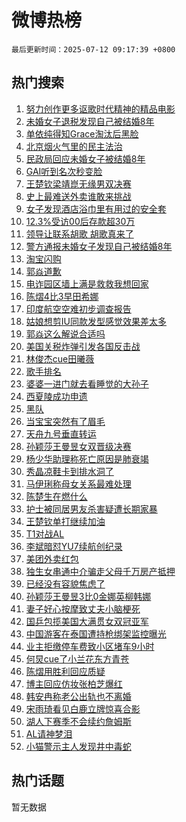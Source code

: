 # 微博热榜

`最后更新时间：2025-07-12 09:17:39 +0800`

## 热门搜索

1. [努力创作更多讴歌时代精神的精品电影](https://m.weibo.cn/search?containerid=100103type%3D1%26t%3D10%26q%3D%23%E5%8A%AA%E5%8A%9B%E5%88%9B%E4%BD%9C%E6%9B%B4%E5%A4%9A%E8%AE%B4%E6%AD%8C%E6%97%B6%E4%BB%A3%E7%B2%BE%E7%A5%9E%E7%9A%84%E7%B2%BE%E5%93%81%E7%94%B5%E5%BD%B1%23&stream_entry_id=51&isnewpage=1&extparam=seat%3D1%26pos%3D0%26dgr%3D0%26filter_type%3Drealtimehot%26stream_entry_id%3D51%26c_type%3D51%26cate%3D10103%26q%3D%2523%25E5%258A%25AA%25E5%258A%259B%25E5%2588%259B%25E4%25BD%259C%25E6%259B%25B4%25E5%25A4%259A%25E8%25AE%25B4%25E6%25AD%258C%25E6%2597%25B6%25E4%25BB%25A3%25E7%25B2%25BE%25E7%25A5%259E%25E7%259A%2584%25E7%25B2%25BE%25E5%2593%2581%25E7%2594%25B5%25E5%25BD%25B1%2523%26display_time%3D1752283057%26pre_seqid%3D175228305750300571104)
1. [未婚女子退税发现自己被结婚8年](https://m.weibo.cn/search?containerid=100103type%3D1%26t%3D10%26q%3D%23%E6%9C%AA%E5%A9%9A%E5%A5%B3%E5%AD%90%E9%80%80%E7%A8%8E%E5%8F%91%E7%8E%B0%E8%87%AA%E5%B7%B1%E8%A2%AB%E7%BB%93%E5%A9%9A8%E5%B9%B4%23&stream_entry_id=31&isnewpage=1&extparam=seat%3D1%26pos%3D0%26dgr%3D0%26filter_type%3Drealtimehot%26c_type%3D31%26flag%3D1%26cate%3D5001%26realpos%3D1%26lcate%3D5001%26stream_entry_id%3D31%26band_rank%3D1%26q%3D%2523%25E6%259C%25AA%25E5%25A9%259A%25E5%25A5%25B3%25E5%25AD%2590%25E9%2580%2580%25E7%25A8%258E%25E5%258F%2591%25E7%258E%25B0%25E8%2587%25AA%25E5%25B7%25B1%25E8%25A2%25AB%25E7%25BB%2593%25E5%25A9%259A8%25E5%25B9%25B4%2523%26display_time%3D1752283057%26pre_seqid%3D175228305750300571104)
1. [单依纯得知Grace淘汰后黑脸](https://m.weibo.cn/search?containerid=100103type%3D1%26t%3D10%26q%3D%23%E5%8D%95%E4%BE%9D%E7%BA%AF%E5%BE%97%E7%9F%A5Grace%E6%B7%98%E6%B1%B0%E5%90%8E%E9%BB%91%E8%84%B8%23&stream_entry_id=31&isnewpage=1&extparam=seat%3D1%26pos%3D1%26dgr%3D0%26filter_type%3Drealtimehot%26c_type%3D31%26flag%3D1%26cate%3D5001%26realpos%3D2%26lcate%3D5001%26stream_entry_id%3D31%26band_rank%3D2%26q%3D%2523%25E5%258D%2595%25E4%25BE%259D%25E7%25BA%25AF%25E5%25BE%2597%25E7%259F%25A5Grace%25E6%25B7%2598%25E6%25B1%25B0%25E5%2590%258E%25E9%25BB%2591%25E8%2584%25B8%2523%26display_time%3D1752283057%26pre_seqid%3D175228305750300571104)
1. [北京烟火气里的民主法治](https://m.weibo.cn/search?containerid=100103type%3D1%26t%3D10%26q%3D%23%E5%8C%97%E4%BA%AC%E7%83%9F%E7%81%AB%E6%B0%94%E9%87%8C%E7%9A%84%E6%B0%91%E4%B8%BB%E6%B3%95%E6%B2%BB%23&stream_entry_id=31&isnewpage=1&extparam=seat%3D1%26pos%3D2%26dgr%3D0%26filter_type%3Drealtimehot%26c_type%3D31%26flag%3D0%26cate%3D5001%26realpos%3D3%26lcate%3D5001%26stream_entry_id%3D31%26band_rank%3D3%26q%3D%2523%25E5%258C%2597%25E4%25BA%25AC%25E7%2583%259F%25E7%2581%25AB%25E6%25B0%2594%25E9%2587%258C%25E7%259A%2584%25E6%25B0%2591%25E4%25B8%25BB%25E6%25B3%2595%25E6%25B2%25BB%2523%26display_time%3D1752283057%26pre_seqid%3D175228305750300571104)
1. [民政局回应未婚女子被结婚8年](https://m.weibo.cn/search?containerid=100103type%3D1%26t%3D10%26q%3D%23%E6%B0%91%E6%94%BF%E5%B1%80%E5%9B%9E%E5%BA%94%E6%9C%AA%E5%A9%9A%E5%A5%B3%E5%AD%90%E8%A2%AB%E7%BB%93%E5%A9%9A8%E5%B9%B4%23&stream_entry_id=31&isnewpage=1&extparam=seat%3D1%26pos%3D3%26dgr%3D0%26filter_type%3Drealtimehot%26c_type%3D31%26flag%3D1%26cate%3D5001%26realpos%3D4%26lcate%3D5001%26stream_entry_id%3D31%26band_rank%3D4%26q%3D%2523%25E6%25B0%2591%25E6%2594%25BF%25E5%25B1%2580%25E5%259B%259E%25E5%25BA%2594%25E6%259C%25AA%25E5%25A9%259A%25E5%25A5%25B3%25E5%25AD%2590%25E8%25A2%25AB%25E7%25BB%2593%25E5%25A9%259A8%25E5%25B9%25B4%2523%26display_time%3D1752283057%26pre_seqid%3D175228305750300571104)
1. [GAI听到名次秒变脸](https://m.weibo.cn/search?containerid=100103type%3D1%26t%3D10%26q%3D%23GAI%E5%90%AC%E5%88%B0%E5%90%8D%E6%AC%A1%E7%A7%92%E5%8F%98%E8%84%B8%23&stream_entry_id=31&isnewpage=1&extparam=seat%3D1%26pos%3D4%26dgr%3D0%26filter_type%3Drealtimehot%26c_type%3D31%26flag%3D2%26cate%3D5001%26realpos%3D5%26lcate%3D5001%26stream_entry_id%3D31%26band_rank%3D5%26q%3D%2523GAI%25E5%2590%25AC%25E5%2588%25B0%25E5%2590%258D%25E6%25AC%25A1%25E7%25A7%2592%25E5%258F%2598%25E8%2584%25B8%2523%26display_time%3D1752283057%26pre_seqid%3D175228305750300571104)
1. [王楚钦梁靖崑无缘男双决赛](https://m.weibo.cn/search?containerid=100103type%3D1%26t%3D10%26q%3D%23%E7%8E%8B%E6%A5%9A%E9%92%A6%E6%A2%81%E9%9D%96%E5%B4%91%E6%97%A0%E7%BC%98%E7%94%B7%E5%8F%8C%E5%86%B3%E8%B5%9B%23&stream_entry_id=31&isnewpage=1&extparam=seat%3D1%26pos%3D5%26dgr%3D0%26filter_type%3Drealtimehot%26c_type%3D31%26flag%3D0%26cate%3D5001%26realpos%3D6%26lcate%3D5001%26stream_entry_id%3D31%26band_rank%3D6%26q%3D%2523%25E7%258E%258B%25E6%25A5%259A%25E9%2592%25A6%25E6%25A2%2581%25E9%259D%2596%25E5%25B4%2591%25E6%2597%25A0%25E7%25BC%2598%25E7%2594%25B7%25E5%258F%258C%25E5%2586%25B3%25E8%25B5%259B%2523%26display_time%3D1752283057%26pre_seqid%3D175228305750300571104)
1. [史上最难送外卖谁敢来挑战](https://m.weibo.cn/search?containerid=100103type%3D1%26t%3D10%26q%3D%23%E5%8F%B2%E4%B8%8A%E6%9C%80%E9%9A%BE%E9%80%81%E5%A4%96%E5%8D%96%E8%B0%81%E6%95%A2%E6%9D%A5%E6%8C%91%E6%88%98%23&stream_entry_id=31&isnewpage=1&extparam=seat%3D1%26pos%3D6%26dgr%3D0%26adid%3D293439%26filter_type%3Drealtimehot%26c_type%3D31%26band_rank%3D7%26topic_ad%3D1%26is_ad_pos%3D1%26lcate%3D5001%26stream_entry_id%3D31%26cate%3D5001%26q%3D%2523%25E5%258F%25B2%25E4%25B8%258A%25E6%259C%2580%25E9%259A%25BE%25E9%2580%2581%25E5%25A4%2596%25E5%258D%2596%25E8%25B0%2581%25E6%2595%25A2%25E6%259D%25A5%25E6%258C%2591%25E6%2588%2598%2523%26display_time%3D1752283057%26pre_seqid%3D175228305750300571104)
1. [女子发现酒店浴巾里有用过的安全套](https://m.weibo.cn/search?containerid=100103type%3D1%26t%3D10%26q%3D%23%E5%A5%B3%E5%AD%90%E5%8F%91%E7%8E%B0%E9%85%92%E5%BA%97%E6%B5%B4%E5%B7%BE%E9%87%8C%E6%9C%89%E7%94%A8%E8%BF%87%E7%9A%84%E5%AE%89%E5%85%A8%E5%A5%97%23&stream_entry_id=31&isnewpage=1&extparam=seat%3D1%26pos%3D7%26dgr%3D0%26filter_type%3Drealtimehot%26c_type%3D31%26flag%3D0%26cate%3D5001%26realpos%3D7%26lcate%3D5001%26stream_entry_id%3D31%26band_rank%3D7%26q%3D%2523%25E5%25A5%25B3%25E5%25AD%2590%25E5%258F%2591%25E7%258E%25B0%25E9%2585%2592%25E5%25BA%2597%25E6%25B5%25B4%25E5%25B7%25BE%25E9%2587%258C%25E6%259C%2589%25E7%2594%25A8%25E8%25BF%2587%25E7%259A%2584%25E5%25AE%2589%25E5%2585%25A8%25E5%25A5%2597%2523%26display_time%3D1752283057%26pre_seqid%3D175228305750300571104)
1. [12.3%受访00后存款超30万](https://m.weibo.cn/search?containerid=100103type%3D1%26t%3D10%26q%3D%2312.3%25%E5%8F%97%E8%AE%BF00%E5%90%8E%E5%AD%98%E6%AC%BE%E8%B6%8530%E4%B8%87%23&stream_entry_id=31&isnewpage=1&extparam=seat%3D1%26pos%3D8%26dgr%3D0%26filter_type%3Drealtimehot%26c_type%3D31%26flag%3D0%26cate%3D5001%26realpos%3D8%26lcate%3D5001%26stream_entry_id%3D31%26band_rank%3D8%26q%3D%252312.3%2525%25E5%258F%2597%25E8%25AE%25BF00%25E5%2590%258E%25E5%25AD%2598%25E6%25AC%25BE%25E8%25B6%258530%25E4%25B8%2587%2523%26display_time%3D1752283057%26pre_seqid%3D175228305750300571104)
1. [领导让联系胡歌 胡歌真来了](https://m.weibo.cn/search?containerid=100103type%3D1%26t%3D10%26q%3D%E9%A2%86%E5%AF%BC%E8%AE%A9%E8%81%94%E7%B3%BB%E8%83%A1%E6%AD%8C+%E8%83%A1%E6%AD%8C%E7%9C%9F%E6%9D%A5%E4%BA%86&stream_entry_id=31&isnewpage=1&extparam=seat%3D1%26pos%3D9%26dgr%3D0%26filter_type%3Drealtimehot%26c_type%3D31%26flag%3D0%26cate%3D5001%26realpos%3D9%26lcate%3D5001%26stream_entry_id%3D31%26band_rank%3D9%26q%3D%25E9%25A2%2586%25E5%25AF%25BC%25E8%25AE%25A9%25E8%2581%2594%25E7%25B3%25BB%25E8%2583%25A1%25E6%25AD%258C%2520%25E8%2583%25A1%25E6%25AD%258C%25E7%259C%259F%25E6%259D%25A5%25E4%25BA%2586%26display_time%3D1752283057%26pre_seqid%3D175228305750300571104)
1. [警方通报未婚女子发现自己被结婚8年](https://m.weibo.cn/search?containerid=100103type%3D1%26t%3D10%26q%3D%23%E8%AD%A6%E6%96%B9%E9%80%9A%E6%8A%A5%E6%9C%AA%E5%A9%9A%E5%A5%B3%E5%AD%90%E5%8F%91%E7%8E%B0%E8%87%AA%E5%B7%B1%E8%A2%AB%E7%BB%93%E5%A9%9A8%E5%B9%B4%23&stream_entry_id=31&isnewpage=1&extparam=seat%3D1%26pos%3D10%26dgr%3D0%26filter_type%3Drealtimehot%26c_type%3D31%26flag%3D1%26cate%3D5001%26realpos%3D10%26lcate%3D5001%26stream_entry_id%3D31%26band_rank%3D10%26q%3D%2523%25E8%25AD%25A6%25E6%2596%25B9%25E9%2580%259A%25E6%258A%25A5%25E6%259C%25AA%25E5%25A9%259A%25E5%25A5%25B3%25E5%25AD%2590%25E5%258F%2591%25E7%258E%25B0%25E8%2587%25AA%25E5%25B7%25B1%25E8%25A2%25AB%25E7%25BB%2593%25E5%25A9%259A8%25E5%25B9%25B4%2523%26display_time%3D1752283057%26pre_seqid%3D175228305750300571104)
1. [淘宝闪购](https://m.weibo.cn/search?containerid=100103type%3D1%26t%3D10%26q%3D%E6%B7%98%E5%AE%9D%E9%97%AA%E8%B4%AD&stream_entry_id=31&isnewpage=1&extparam=seat%3D1%26pos%3D11%26dgr%3D0%26filter_type%3Drealtimehot%26c_type%3D31%26flag%3D1%26cate%3D5001%26realpos%3D11%26lcate%3D5001%26stream_entry_id%3D31%26band_rank%3D11%26q%3D%25E6%25B7%2598%25E5%25AE%259D%25E9%2597%25AA%25E8%25B4%25AD%26display_time%3D1752283057%26pre_seqid%3D175228305750300571104)
1. [郭焱道歉](https://m.weibo.cn/search?containerid=100103type%3D1%26t%3D10%26q%3D%23%E9%83%AD%E7%84%B1%E9%81%93%E6%AD%89%23&stream_entry_id=31&isnewpage=1&extparam=seat%3D1%26pos%3D12%26dgr%3D0%26filter_type%3Drealtimehot%26c_type%3D31%26flag%3D0%26cate%3D5001%26realpos%3D12%26lcate%3D5001%26stream_entry_id%3D31%26band_rank%3D12%26q%3D%2523%25E9%2583%25AD%25E7%2584%25B1%25E9%2581%2593%25E6%25AD%2589%2523%26display_time%3D1752283057%26pre_seqid%3D175228305750300571104)
1. [电诈园区墙上满是救救我想回家](https://m.weibo.cn/search?containerid=100103type%3D1%26t%3D10%26q%3D%23%E7%94%B5%E8%AF%88%E5%9B%AD%E5%8C%BA%E5%A2%99%E4%B8%8A%E6%BB%A1%E6%98%AF%E6%95%91%E6%95%91%E6%88%91%E6%83%B3%E5%9B%9E%E5%AE%B6%23&stream_entry_id=31&isnewpage=1&extparam=seat%3D1%26pos%3D13%26dgr%3D0%26filter_type%3Drealtimehot%26c_type%3D31%26flag%3D0%26cate%3D5001%26realpos%3D13%26lcate%3D5001%26stream_entry_id%3D31%26band_rank%3D13%26q%3D%2523%25E7%2594%25B5%25E8%25AF%2588%25E5%259B%25AD%25E5%258C%25BA%25E5%25A2%2599%25E4%25B8%258A%25E6%25BB%25A1%25E6%2598%25AF%25E6%2595%2591%25E6%2595%2591%25E6%2588%2591%25E6%2583%25B3%25E5%259B%259E%25E5%25AE%25B6%2523%26display_time%3D1752283057%26pre_seqid%3D175228305750300571104)
1. [陈熠4比3早田希娜](https://m.weibo.cn/search?containerid=100103type%3D1%26t%3D10%26q%3D%23%E9%99%88%E7%86%A04%E6%AF%943%E6%97%A9%E7%94%B0%E5%B8%8C%E5%A8%9C%23&stream_entry_id=31&isnewpage=1&extparam=seat%3D1%26pos%3D14%26dgr%3D0%26filter_type%3Drealtimehot%26c_type%3D31%26flag%3D0%26cate%3D5001%26realpos%3D14%26lcate%3D5001%26stream_entry_id%3D31%26band_rank%3D14%26q%3D%2523%25E9%2599%2588%25E7%2586%25A04%25E6%25AF%25943%25E6%2597%25A9%25E7%2594%25B0%25E5%25B8%258C%25E5%25A8%259C%2523%26display_time%3D1752283057%26pre_seqid%3D175228305750300571104)
1. [印度航空空难初步调查报告](https://m.weibo.cn/search?containerid=100103type%3D1%26t%3D10%26q%3D%23%E5%8D%B0%E5%BA%A6%E8%88%AA%E7%A9%BA%E7%A9%BA%E9%9A%BE%E5%88%9D%E6%AD%A5%E8%B0%83%E6%9F%A5%E6%8A%A5%E5%91%8A%23&stream_entry_id=31&isnewpage=1&extparam=seat%3D1%26pos%3D15%26dgr%3D0%26filter_type%3Drealtimehot%26c_type%3D31%26flag%3D1%26cate%3D5001%26realpos%3D15%26lcate%3D5001%26stream_entry_id%3D31%26band_rank%3D15%26q%3D%2523%25E5%258D%25B0%25E5%25BA%25A6%25E8%2588%25AA%25E7%25A9%25BA%25E7%25A9%25BA%25E9%259A%25BE%25E5%2588%259D%25E6%25AD%25A5%25E8%25B0%2583%25E6%259F%25A5%25E6%258A%25A5%25E5%2591%258A%2523%26display_time%3D1752283057%26pre_seqid%3D175228305750300571104)
1. [姑娘想剪IU同款发型感觉效果差太多](https://m.weibo.cn/search?containerid=100103type%3D1%26t%3D10%26q%3D%23%E5%A7%91%E5%A8%98%E6%83%B3%E5%89%AAIU%E5%90%8C%E6%AC%BE%E5%8F%91%E5%9E%8B%E6%84%9F%E8%A7%89%E6%95%88%E6%9E%9C%E5%B7%AE%E5%A4%AA%E5%A4%9A%23&stream_entry_id=31&isnewpage=1&extparam=seat%3D1%26pos%3D16%26dgr%3D0%26filter_type%3Drealtimehot%26c_type%3D31%26flag%3D0%26cate%3D5001%26realpos%3D16%26lcate%3D5001%26stream_entry_id%3D31%26band_rank%3D16%26q%3D%2523%25E5%25A7%2591%25E5%25A8%2598%25E6%2583%25B3%25E5%2589%25AAIU%25E5%2590%258C%25E6%25AC%25BE%25E5%258F%2591%25E5%259E%258B%25E6%2584%259F%25E8%25A7%2589%25E6%2595%2588%25E6%259E%259C%25E5%25B7%25AE%25E5%25A4%25AA%25E5%25A4%259A%2523%26display_time%3D1752283057%26pre_seqid%3D175228305750300571104)
1. [郭焱这么解说合适吗](https://m.weibo.cn/search?containerid=100103type%3D1%26t%3D10%26q%3D%23%E9%83%AD%E7%84%B1%E8%BF%99%E4%B9%88%E8%A7%A3%E8%AF%B4%E5%90%88%E9%80%82%E5%90%97%23&stream_entry_id=31&isnewpage=1&extparam=seat%3D1%26pos%3D17%26dgr%3D0%26filter_type%3Drealtimehot%26c_type%3D31%26flag%3D1%26cate%3D5001%26realpos%3D17%26lcate%3D5001%26stream_entry_id%3D31%26band_rank%3D17%26q%3D%2523%25E9%2583%25AD%25E7%2584%25B1%25E8%25BF%2599%25E4%25B9%2588%25E8%25A7%25A3%25E8%25AF%25B4%25E5%2590%2588%25E9%2580%2582%25E5%2590%2597%2523%26display_time%3D1752283057%26pre_seqid%3D175228305750300571104)
1. [美国关税炸弹引发各国反击战](https://m.weibo.cn/search?containerid=100103type%3D1%26t%3D10%26q%3D%23%E7%BE%8E%E5%9B%BD%E5%85%B3%E7%A8%8E%E7%82%B8%E5%BC%B9%E5%BC%95%E5%8F%91%E5%90%84%E5%9B%BD%E5%8F%8D%E5%87%BB%E6%88%98%23&stream_entry_id=31&isnewpage=1&extparam=seat%3D1%26pos%3D18%26dgr%3D0%26filter_type%3Drealtimehot%26c_type%3D31%26flag%3D0%26cate%3D5001%26realpos%3D18%26lcate%3D5001%26stream_entry_id%3D31%26band_rank%3D18%26q%3D%2523%25E7%25BE%258E%25E5%259B%25BD%25E5%2585%25B3%25E7%25A8%258E%25E7%2582%25B8%25E5%25BC%25B9%25E5%25BC%2595%25E5%258F%2591%25E5%2590%2584%25E5%259B%25BD%25E5%258F%258D%25E5%2587%25BB%25E6%2588%2598%2523%26display_time%3D1752283057%26pre_seqid%3D175228305750300571104)
1. [林俊杰cue田曦薇](https://m.weibo.cn/search?containerid=100103type%3D1%26t%3D10%26q%3D%23%E6%9E%97%E4%BF%8A%E6%9D%B0cue%E7%94%B0%E6%9B%A6%E8%96%87%23&stream_entry_id=31&isnewpage=1&extparam=seat%3D1%26pos%3D19%26dgr%3D0%26filter_type%3Drealtimehot%26c_type%3D31%26flag%3D0%26cate%3D5001%26realpos%3D19%26lcate%3D5001%26stream_entry_id%3D31%26band_rank%3D19%26q%3D%2523%25E6%259E%2597%25E4%25BF%258A%25E6%259D%25B0cue%25E7%2594%25B0%25E6%259B%25A6%25E8%2596%2587%2523%26display_time%3D1752283057%26pre_seqid%3D175228305750300571104)
1. [歌手排名](https://m.weibo.cn/search?containerid=100103type%3D1%26t%3D10%26q%3D%E6%AD%8C%E6%89%8B%E6%8E%92%E5%90%8D&stream_entry_id=31&isnewpage=1&extparam=seat%3D1%26pos%3D20%26dgr%3D0%26filter_type%3Drealtimehot%26c_type%3D31%26flag%3D0%26cate%3D5001%26realpos%3D20%26lcate%3D5001%26stream_entry_id%3D31%26band_rank%3D20%26q%3D%25E6%25AD%258C%25E6%2589%258B%25E6%258E%2592%25E5%2590%258D%26display_time%3D1752283057%26pre_seqid%3D175228305750300571104)
1. [婆婆一进门就去看睡觉的大孙子](https://m.weibo.cn/search?containerid=100103type%3D1%26t%3D10%26q%3D%23%E5%A9%86%E5%A9%86%E4%B8%80%E8%BF%9B%E9%97%A8%E5%B0%B1%E5%8E%BB%E7%9C%8B%E7%9D%A1%E8%A7%89%E7%9A%84%E5%A4%A7%E5%AD%99%E5%AD%90%23&stream_entry_id=31&isnewpage=1&extparam=seat%3D1%26pos%3D21%26dgr%3D0%26filter_type%3Drealtimehot%26c_type%3D31%26flag%3D0%26cate%3D5001%26realpos%3D21%26lcate%3D5001%26stream_entry_id%3D31%26band_rank%3D21%26q%3D%2523%25E5%25A9%2586%25E5%25A9%2586%25E4%25B8%2580%25E8%25BF%259B%25E9%2597%25A8%25E5%25B0%25B1%25E5%258E%25BB%25E7%259C%258B%25E7%259D%25A1%25E8%25A7%2589%25E7%259A%2584%25E5%25A4%25A7%25E5%25AD%2599%25E5%25AD%2590%2523%26display_time%3D1752283057%26pre_seqid%3D175228305750300571104)
1. [西夏陵成功申遗](https://m.weibo.cn/search?containerid=100103type%3D1%26t%3D10%26q%3D%23%E8%A5%BF%E5%A4%8F%E9%99%B5%E6%88%90%E5%8A%9F%E7%94%B3%E9%81%97%23&stream_entry_id=31&isnewpage=1&extparam=seat%3D1%26pos%3D22%26dgr%3D0%26filter_type%3Drealtimehot%26c_type%3D31%26flag%3D0%26cate%3D5001%26realpos%3D22%26lcate%3D5001%26stream_entry_id%3D31%26band_rank%3D22%26q%3D%2523%25E8%25A5%25BF%25E5%25A4%258F%25E9%2599%25B5%25E6%2588%2590%25E5%258A%259F%25E7%2594%25B3%25E9%2581%2597%2523%26display_time%3D1752283057%26pre_seqid%3D175228305750300571104)
1. [黑队](https://m.weibo.cn/search?containerid=100103type%3D1%26t%3D10%26q%3D%E9%BB%91%E9%98%9F&stream_entry_id=31&isnewpage=1&extparam=seat%3D1%26pos%3D23%26dgr%3D0%26filter_type%3Drealtimehot%26c_type%3D31%26flag%3D1%26cate%3D5001%26realpos%3D23%26lcate%3D5001%26stream_entry_id%3D31%26band_rank%3D23%26q%3D%25E9%25BB%2591%25E9%2598%259F%26display_time%3D1752283057%26pre_seqid%3D175228305750300571104)
1. [当宝宝突然有了眉毛](https://m.weibo.cn/search?containerid=100103type%3D1%26t%3D10%26q%3D%E5%BD%93%E5%AE%9D%E5%AE%9D%E7%AA%81%E7%84%B6%E6%9C%89%E4%BA%86%E7%9C%89%E6%AF%9B&stream_entry_id=31&isnewpage=1&extparam=seat%3D1%26pos%3D24%26dgr%3D0%26filter_type%3Drealtimehot%26c_type%3D31%26flag%3D0%26cate%3D5001%26realpos%3D24%26lcate%3D5001%26stream_entry_id%3D31%26band_rank%3D24%26q%3D%25E5%25BD%2593%25E5%25AE%259D%25E5%25AE%259D%25E7%25AA%2581%25E7%2584%25B6%25E6%259C%2589%25E4%25BA%2586%25E7%259C%2589%25E6%25AF%259B%26display_time%3D1752283057%26pre_seqid%3D175228305750300571104)
1. [天舟九号垂直转运](https://m.weibo.cn/search?containerid=100103type%3D1%26t%3D10%26q%3D%23%E5%A4%A9%E8%88%9F%E4%B9%9D%E5%8F%B7%E5%9E%82%E7%9B%B4%E8%BD%AC%E8%BF%90%23&stream_entry_id=31&isnewpage=1&extparam=seat%3D1%26pos%3D25%26dgr%3D0%26filter_type%3Drealtimehot%26c_type%3D31%26flag%3D1%26cate%3D5001%26realpos%3D25%26lcate%3D5001%26stream_entry_id%3D31%26band_rank%3D25%26q%3D%2523%25E5%25A4%25A9%25E8%2588%259F%25E4%25B9%259D%25E5%258F%25B7%25E5%259E%2582%25E7%259B%25B4%25E8%25BD%25AC%25E8%25BF%2590%2523%26display_time%3D1752283057%26pre_seqid%3D175228305750300571104)
1. [孙颖莎王曼昱女双晋级决赛](https://m.weibo.cn/search?containerid=100103type%3D1%26t%3D10%26q%3D%23%E5%AD%99%E9%A2%96%E8%8E%8E%E7%8E%8B%E6%9B%BC%E6%98%B1%E5%A5%B3%E5%8F%8C%E6%99%8B%E7%BA%A7%E5%86%B3%E8%B5%9B%23&stream_entry_id=31&isnewpage=1&extparam=seat%3D1%26pos%3D26%26dgr%3D0%26filter_type%3Drealtimehot%26c_type%3D31%26flag%3D1%26cate%3D5001%26realpos%3D26%26lcate%3D5001%26stream_entry_id%3D31%26band_rank%3D26%26q%3D%2523%25E5%25AD%2599%25E9%25A2%2596%25E8%258E%258E%25E7%258E%258B%25E6%259B%25BC%25E6%2598%25B1%25E5%25A5%25B3%25E5%258F%258C%25E6%2599%258B%25E7%25BA%25A7%25E5%2586%25B3%25E8%25B5%259B%2523%26display_time%3D1752283057%26pre_seqid%3D175228305750300571104)
1. [杨少华助理称死亡原因是肺衰竭](https://m.weibo.cn/search?containerid=100103type%3D1%26t%3D10%26q%3D%23%E6%9D%A8%E5%B0%91%E5%8D%8E%E5%8A%A9%E7%90%86%E7%A7%B0%E6%AD%BB%E4%BA%A1%E5%8E%9F%E5%9B%A0%E6%98%AF%E8%82%BA%E8%A1%B0%E7%AB%AD%23&stream_entry_id=31&isnewpage=1&extparam=seat%3D1%26pos%3D27%26dgr%3D0%26filter_type%3Drealtimehot%26c_type%3D31%26flag%3D0%26cate%3D5001%26realpos%3D27%26lcate%3D5001%26stream_entry_id%3D31%26band_rank%3D27%26q%3D%2523%25E6%259D%25A8%25E5%25B0%2591%25E5%258D%258E%25E5%258A%25A9%25E7%2590%2586%25E7%25A7%25B0%25E6%25AD%25BB%25E4%25BA%25A1%25E5%258E%259F%25E5%259B%25A0%25E6%2598%25AF%25E8%2582%25BA%25E8%25A1%25B0%25E7%25AB%25AD%2523%26display_time%3D1752283057%26pre_seqid%3D175228305750300571104)
1. [秀晶凉鞋卡到排水洞了](https://m.weibo.cn/search?containerid=100103type%3D1%26t%3D10%26q%3D%E7%A7%80%E6%99%B6%E5%87%89%E9%9E%8B%E5%8D%A1%E5%88%B0%E6%8E%92%E6%B0%B4%E6%B4%9E%E4%BA%86&stream_entry_id=31&isnewpage=1&extparam=seat%3D1%26pos%3D28%26dgr%3D0%26filter_type%3Drealtimehot%26c_type%3D31%26flag%3D0%26cate%3D5001%26realpos%3D28%26lcate%3D5001%26stream_entry_id%3D31%26band_rank%3D28%26q%3D%25E7%25A7%2580%25E6%2599%25B6%25E5%2587%2589%25E9%259E%258B%25E5%258D%25A1%25E5%2588%25B0%25E6%258E%2592%25E6%25B0%25B4%25E6%25B4%259E%25E4%25BA%2586%26display_time%3D1752283057%26pre_seqid%3D175228305750300571104)
1. [马伊琍称母女关系最难处理](https://m.weibo.cn/search?containerid=100103type%3D1%26t%3D10%26q%3D%23%E9%A9%AC%E4%BC%8A%E7%90%8D%E7%A7%B0%E6%AF%8D%E5%A5%B3%E5%85%B3%E7%B3%BB%E6%9C%80%E9%9A%BE%E5%A4%84%E7%90%86%23&stream_entry_id=31&isnewpage=1&extparam=seat%3D1%26pos%3D29%26dgr%3D0%26filter_type%3Drealtimehot%26c_type%3D31%26flag%3D1%26cate%3D5001%26realpos%3D29%26lcate%3D5001%26stream_entry_id%3D31%26band_rank%3D29%26q%3D%2523%25E9%25A9%25AC%25E4%25BC%258A%25E7%2590%258D%25E7%25A7%25B0%25E6%25AF%258D%25E5%25A5%25B3%25E5%2585%25B3%25E7%25B3%25BB%25E6%259C%2580%25E9%259A%25BE%25E5%25A4%2584%25E7%2590%2586%2523%26display_time%3D1752283057%26pre_seqid%3D175228305750300571104)
1. [陈楚生在燃什么](https://m.weibo.cn/search?containerid=100103type%3D1%26t%3D10%26q%3D%E9%99%88%E6%A5%9A%E7%94%9F%E5%9C%A8%E7%87%83%E4%BB%80%E4%B9%88&stream_entry_id=31&isnewpage=1&extparam=seat%3D1%26pos%3D30%26dgr%3D0%26filter_type%3Drealtimehot%26c_type%3D31%26flag%3D0%26cate%3D5001%26realpos%3D30%26lcate%3D5001%26stream_entry_id%3D31%26band_rank%3D30%26q%3D%25E9%2599%2588%25E6%25A5%259A%25E7%2594%259F%25E5%259C%25A8%25E7%2587%2583%25E4%25BB%2580%25E4%25B9%2588%26display_time%3D1752283057%26pre_seqid%3D175228305750300571104)
1. [护士被同居男友杀害疑遭长期家暴](https://m.weibo.cn/search?containerid=100103type%3D1%26t%3D10%26q%3D%23%E6%8A%A4%E5%A3%AB%E8%A2%AB%E5%90%8C%E5%B1%85%E7%94%B7%E5%8F%8B%E6%9D%80%E5%AE%B3%E7%96%91%E9%81%AD%E9%95%BF%E6%9C%9F%E5%AE%B6%E6%9A%B4%23&stream_entry_id=31&isnewpage=1&extparam=seat%3D1%26pos%3D31%26dgr%3D0%26filter_type%3Drealtimehot%26c_type%3D31%26flag%3D0%26cate%3D5001%26realpos%3D31%26lcate%3D5001%26stream_entry_id%3D31%26band_rank%3D31%26q%3D%2523%25E6%258A%25A4%25E5%25A3%25AB%25E8%25A2%25AB%25E5%2590%258C%25E5%25B1%2585%25E7%2594%25B7%25E5%258F%258B%25E6%259D%2580%25E5%25AE%25B3%25E7%2596%2591%25E9%2581%25AD%25E9%2595%25BF%25E6%259C%259F%25E5%25AE%25B6%25E6%259A%25B4%2523%26display_time%3D1752283057%26pre_seqid%3D175228305750300571104)
1. [王楚钦单打继续加油](https://m.weibo.cn/search?containerid=100103type%3D1%26t%3D10%26q%3D%23%E7%8E%8B%E6%A5%9A%E9%92%A6%E5%8D%95%E6%89%93%E7%BB%A7%E7%BB%AD%E5%8A%A0%E6%B2%B9%23&stream_entry_id=31&isnewpage=1&extparam=seat%3D1%26pos%3D32%26dgr%3D0%26filter_type%3Drealtimehot%26c_type%3D31%26flag%3D1%26cate%3D5001%26realpos%3D32%26lcate%3D5001%26stream_entry_id%3D31%26band_rank%3D32%26q%3D%2523%25E7%258E%258B%25E6%25A5%259A%25E9%2592%25A6%25E5%258D%2595%25E6%2589%2593%25E7%25BB%25A7%25E7%25BB%25AD%25E5%258A%25A0%25E6%25B2%25B9%2523%26display_time%3D1752283057%26pre_seqid%3D175228305750300571104)
1. [T1对战AL](https://m.weibo.cn/search?containerid=100103type%3D1%26t%3D10%26q%3D%23T1%E5%AF%B9%E6%88%98AL%23&stream_entry_id=31&isnewpage=1&extparam=seat%3D1%26pos%3D33%26dgr%3D0%26filter_type%3Drealtimehot%26c_type%3D31%26flag%3D1%26cate%3D5001%26realpos%3D33%26lcate%3D5001%26stream_entry_id%3D31%26band_rank%3D33%26q%3D%2523T1%25E5%25AF%25B9%25E6%2588%2598AL%2523%26display_time%3D1752283057%26pre_seqid%3D175228305750300571104)
1. [李斌暗怼YU7续航创纪录](https://m.weibo.cn/search?containerid=100103type%3D1%26t%3D10%26q%3D%23%E6%9D%8E%E6%96%8C%E6%9A%97%E6%80%BCYU7%E7%BB%AD%E8%88%AA%E5%88%9B%E7%BA%AA%E5%BD%95%23&stream_entry_id=31&isnewpage=1&extparam=seat%3D1%26pos%3D34%26dgr%3D0%26filter_type%3Drealtimehot%26c_type%3D31%26flag%3D1%26cate%3D5001%26realpos%3D34%26lcate%3D5001%26stream_entry_id%3D31%26band_rank%3D34%26q%3D%2523%25E6%259D%258E%25E6%2596%258C%25E6%259A%2597%25E6%2580%25BCYU7%25E7%25BB%25AD%25E8%2588%25AA%25E5%2588%259B%25E7%25BA%25AA%25E5%25BD%2595%2523%26display_time%3D1752283057%26pre_seqid%3D175228305750300571104)
1. [美团外卖红包](https://m.weibo.cn/search?containerid=100103type%3D1%26t%3D10%26q%3D%E7%BE%8E%E5%9B%A2%E5%A4%96%E5%8D%96%E7%BA%A2%E5%8C%85&stream_entry_id=31&isnewpage=1&extparam=seat%3D1%26pos%3D35%26dgr%3D0%26filter_type%3Drealtimehot%26c_type%3D31%26flag%3D0%26cate%3D5001%26realpos%3D35%26lcate%3D5001%26stream_entry_id%3D31%26band_rank%3D35%26q%3D%25E7%25BE%258E%25E5%259B%25A2%25E5%25A4%2596%25E5%258D%2596%25E7%25BA%25A2%25E5%258C%2585%26display_time%3D1752283057%26pre_seqid%3D175228305750300571104)
1. [独生女串通中介骗走父母千万房产抵押](https://m.weibo.cn/search?containerid=100103type%3D1%26t%3D10%26q%3D%23%E7%8B%AC%E7%94%9F%E5%A5%B3%E4%B8%B2%E9%80%9A%E4%B8%AD%E4%BB%8B%E9%AA%97%E8%B5%B0%E7%88%B6%E6%AF%8D%E5%8D%83%E4%B8%87%E6%88%BF%E4%BA%A7%E6%8A%B5%E6%8A%BC%23&stream_entry_id=31&isnewpage=1&extparam=seat%3D1%26pos%3D36%26dgr%3D0%26filter_type%3Drealtimehot%26c_type%3D31%26flag%3D0%26cate%3D5001%26realpos%3D36%26lcate%3D5001%26stream_entry_id%3D31%26band_rank%3D36%26q%3D%2523%25E7%258B%25AC%25E7%2594%259F%25E5%25A5%25B3%25E4%25B8%25B2%25E9%2580%259A%25E4%25B8%25AD%25E4%25BB%258B%25E9%25AA%2597%25E8%25B5%25B0%25E7%2588%25B6%25E6%25AF%258D%25E5%258D%2583%25E4%25B8%2587%25E6%2588%25BF%25E4%25BA%25A7%25E6%258A%25B5%25E6%258A%25BC%2523%26display_time%3D1752283057%26pre_seqid%3D175228305750300571104)
1. [已经没有容貌焦虑了](https://m.weibo.cn/search?containerid=100103type%3D1%26t%3D10%26q%3D%E5%B7%B2%E7%BB%8F%E6%B2%A1%E6%9C%89%E5%AE%B9%E8%B2%8C%E7%84%A6%E8%99%91%E4%BA%86&stream_entry_id=31&isnewpage=1&extparam=seat%3D1%26pos%3D37%26dgr%3D0%26filter_type%3Drealtimehot%26c_type%3D31%26flag%3D1%26cate%3D5001%26realpos%3D37%26lcate%3D5001%26stream_entry_id%3D31%26band_rank%3D37%26q%3D%25E5%25B7%25B2%25E7%25BB%258F%25E6%25B2%25A1%25E6%259C%2589%25E5%25AE%25B9%25E8%25B2%258C%25E7%2584%25A6%25E8%2599%2591%25E4%25BA%2586%26display_time%3D1752283057%26pre_seqid%3D175228305750300571104)
1. [孙颖莎王曼昱3比0金娜英柳韩娜](https://m.weibo.cn/search?containerid=100103type%3D1%26t%3D10%26q%3D%23%E5%AD%99%E9%A2%96%E8%8E%8E%E7%8E%8B%E6%9B%BC%E6%98%B13%E6%AF%940%E9%87%91%E5%A8%9C%E8%8B%B1%E6%9F%B3%E9%9F%A9%E5%A8%9C%23&stream_entry_id=31&isnewpage=1&extparam=seat%3D1%26pos%3D38%26dgr%3D0%26filter_type%3Drealtimehot%26c_type%3D31%26flag%3D0%26cate%3D5001%26realpos%3D38%26lcate%3D5001%26stream_entry_id%3D31%26band_rank%3D38%26q%3D%2523%25E5%25AD%2599%25E9%25A2%2596%25E8%258E%258E%25E7%258E%258B%25E6%259B%25BC%25E6%2598%25B13%25E6%25AF%25940%25E9%2587%2591%25E5%25A8%259C%25E8%258B%25B1%25E6%259F%25B3%25E9%259F%25A9%25E5%25A8%259C%2523%26display_time%3D1752283057%26pre_seqid%3D175228305750300571104)
1. [妻子好心按摩致丈夫小脑梗死](https://m.weibo.cn/search?containerid=100103type%3D1%26t%3D10%26q%3D%23%E5%A6%BB%E5%AD%90%E5%A5%BD%E5%BF%83%E6%8C%89%E6%91%A9%E8%87%B4%E4%B8%88%E5%A4%AB%E5%B0%8F%E8%84%91%E6%A2%97%E6%AD%BB%23&stream_entry_id=31&isnewpage=1&extparam=seat%3D1%26pos%3D39%26dgr%3D0%26filter_type%3Drealtimehot%26c_type%3D31%26flag%3D0%26cate%3D5001%26realpos%3D39%26lcate%3D5001%26stream_entry_id%3D31%26band_rank%3D39%26q%3D%2523%25E5%25A6%25BB%25E5%25AD%2590%25E5%25A5%25BD%25E5%25BF%2583%25E6%258C%2589%25E6%2591%25A9%25E8%2587%25B4%25E4%25B8%2588%25E5%25A4%25AB%25E5%25B0%258F%25E8%2584%2591%25E6%25A2%2597%25E6%25AD%25BB%2523%26display_time%3D1752283057%26pre_seqid%3D175228305750300571104)
1. [国乒包揽美国大满贯女双冠亚军](https://m.weibo.cn/search?containerid=100103type%3D1%26t%3D10%26q%3D%23%E5%9B%BD%E4%B9%92%E5%8C%85%E6%8F%BD%E7%BE%8E%E5%9B%BD%E5%A4%A7%E6%BB%A1%E8%B4%AF%E5%A5%B3%E5%8F%8C%E5%86%A0%E4%BA%9A%E5%86%9B%23&stream_entry_id=31&isnewpage=1&extparam=seat%3D1%26pos%3D40%26dgr%3D0%26filter_type%3Drealtimehot%26c_type%3D31%26flag%3D1%26cate%3D5001%26realpos%3D40%26lcate%3D5001%26stream_entry_id%3D31%26band_rank%3D40%26q%3D%2523%25E5%259B%25BD%25E4%25B9%2592%25E5%258C%2585%25E6%258F%25BD%25E7%25BE%258E%25E5%259B%25BD%25E5%25A4%25A7%25E6%25BB%25A1%25E8%25B4%25AF%25E5%25A5%25B3%25E5%258F%258C%25E5%2586%25A0%25E4%25BA%259A%25E5%2586%259B%2523%26display_time%3D1752283057%26pre_seqid%3D175228305750300571104)
1. [中国游客在泰国遭持枪绑架监控曝光](https://m.weibo.cn/search?containerid=100103type%3D1%26t%3D10%26q%3D%23%E4%B8%AD%E5%9B%BD%E6%B8%B8%E5%AE%A2%E5%9C%A8%E6%B3%B0%E5%9B%BD%E9%81%AD%E6%8C%81%E6%9E%AA%E7%BB%91%E6%9E%B6%E7%9B%91%E6%8E%A7%E6%9B%9D%E5%85%89%23&stream_entry_id=31&isnewpage=1&extparam=seat%3D1%26pos%3D41%26dgr%3D0%26filter_type%3Drealtimehot%26c_type%3D31%26flag%3D0%26cate%3D5001%26realpos%3D41%26lcate%3D5001%26stream_entry_id%3D31%26band_rank%3D41%26q%3D%2523%25E4%25B8%25AD%25E5%259B%25BD%25E6%25B8%25B8%25E5%25AE%25A2%25E5%259C%25A8%25E6%25B3%25B0%25E5%259B%25BD%25E9%2581%25AD%25E6%258C%2581%25E6%259E%25AA%25E7%25BB%2591%25E6%259E%25B6%25E7%259B%2591%25E6%258E%25A7%25E6%259B%259D%25E5%2585%2589%2523%26display_time%3D1752283057%26pre_seqid%3D175228305750300571104)
1. [业主拒缴停车费致小区堵车9小时](https://m.weibo.cn/search?containerid=100103type%3D1%26t%3D10%26q%3D%23%E4%B8%9A%E4%B8%BB%E6%8B%92%E7%BC%B4%E5%81%9C%E8%BD%A6%E8%B4%B9%E8%87%B4%E5%B0%8F%E5%8C%BA%E5%A0%B5%E8%BD%A69%E5%B0%8F%E6%97%B6%23&stream_entry_id=31&isnewpage=1&extparam=seat%3D1%26pos%3D42%26dgr%3D0%26filter_type%3Drealtimehot%26c_type%3D31%26flag%3D0%26cate%3D5001%26realpos%3D42%26lcate%3D5001%26stream_entry_id%3D31%26band_rank%3D42%26q%3D%2523%25E4%25B8%259A%25E4%25B8%25BB%25E6%258B%2592%25E7%25BC%25B4%25E5%2581%259C%25E8%25BD%25A6%25E8%25B4%25B9%25E8%2587%25B4%25E5%25B0%258F%25E5%258C%25BA%25E5%25A0%25B5%25E8%25BD%25A69%25E5%25B0%258F%25E6%2597%25B6%2523%26display_time%3D1752283057%26pre_seqid%3D175228305750300571104)
1. [何炅cue了小兰花东方青苍](https://m.weibo.cn/search?containerid=100103type%3D1%26t%3D10%26q%3D%23%E4%BD%95%E7%82%85cue%E4%BA%86%E5%B0%8F%E5%85%B0%E8%8A%B1%E4%B8%9C%E6%96%B9%E9%9D%92%E8%8B%8D%23&stream_entry_id=31&isnewpage=1&extparam=seat%3D1%26pos%3D43%26dgr%3D0%26filter_type%3Drealtimehot%26c_type%3D31%26flag%3D1%26cate%3D5001%26realpos%3D43%26lcate%3D5001%26stream_entry_id%3D31%26band_rank%3D43%26q%3D%2523%25E4%25BD%2595%25E7%2582%2585cue%25E4%25BA%2586%25E5%25B0%258F%25E5%2585%25B0%25E8%258A%25B1%25E4%25B8%259C%25E6%2596%25B9%25E9%259D%2592%25E8%258B%258D%2523%26display_time%3D1752283057%26pre_seqid%3D175228305750300571104)
1. [陈熠用胜利回应质疑](https://m.weibo.cn/search?containerid=100103type%3D1%26t%3D10%26q%3D%E9%99%88%E7%86%A0%E7%94%A8%E8%83%9C%E5%88%A9%E5%9B%9E%E5%BA%94%E8%B4%A8%E7%96%91&stream_entry_id=31&isnewpage=1&extparam=seat%3D1%26pos%3D44%26dgr%3D0%26filter_type%3Drealtimehot%26c_type%3D31%26flag%3D1%26cate%3D5001%26realpos%3D44%26lcate%3D5001%26stream_entry_id%3D31%26band_rank%3D44%26q%3D%25E9%2599%2588%25E7%2586%25A0%25E7%2594%25A8%25E8%2583%259C%25E5%2588%25A9%25E5%259B%259E%25E5%25BA%2594%25E8%25B4%25A8%25E7%2596%2591%26display_time%3D1752283057%26pre_seqid%3D175228305750300571104)
1. [博主回应仿妆张柏芝爆红](https://m.weibo.cn/search?containerid=100103type%3D1%26t%3D10%26q%3D%23%E5%8D%9A%E4%B8%BB%E5%9B%9E%E5%BA%94%E4%BB%BF%E5%A6%86%E5%BC%A0%E6%9F%8F%E8%8A%9D%E7%88%86%E7%BA%A2%23&stream_entry_id=31&isnewpage=1&extparam=seat%3D1%26pos%3D45%26dgr%3D0%26filter_type%3Drealtimehot%26c_type%3D31%26flag%3D1%26cate%3D5001%26realpos%3D45%26lcate%3D5001%26stream_entry_id%3D31%26band_rank%3D45%26q%3D%2523%25E5%258D%259A%25E4%25B8%25BB%25E5%259B%259E%25E5%25BA%2594%25E4%25BB%25BF%25E5%25A6%2586%25E5%25BC%25A0%25E6%259F%258F%25E8%258A%259D%25E7%2588%2586%25E7%25BA%25A2%2523%26display_time%3D1752283057%26pre_seqid%3D175228305750300571104)
1. [韩安冉称老公出轨也不离婚](https://m.weibo.cn/search?containerid=100103type%3D1%26t%3D10%26q%3D%23%E9%9F%A9%E5%AE%89%E5%86%89%E7%A7%B0%E8%80%81%E5%85%AC%E5%87%BA%E8%BD%A8%E4%B9%9F%E4%B8%8D%E7%A6%BB%E5%A9%9A%23&stream_entry_id=31&isnewpage=1&extparam=seat%3D1%26pos%3D46%26dgr%3D0%26filter_type%3Drealtimehot%26c_type%3D31%26flag%3D0%26cate%3D5001%26realpos%3D46%26lcate%3D5001%26stream_entry_id%3D31%26band_rank%3D46%26q%3D%2523%25E9%259F%25A9%25E5%25AE%2589%25E5%2586%2589%25E7%25A7%25B0%25E8%2580%2581%25E5%2585%25AC%25E5%2587%25BA%25E8%25BD%25A8%25E4%25B9%259F%25E4%25B8%258D%25E7%25A6%25BB%25E5%25A9%259A%2523%26display_time%3D1752283057%26pre_seqid%3D175228305750300571104)
1. [宋雨琦看见白鹿立牌惊喜合影](https://m.weibo.cn/search?containerid=100103type%3D1%26t%3D10%26q%3D%23%E5%AE%8B%E9%9B%A8%E7%90%A6%E7%9C%8B%E8%A7%81%E7%99%BD%E9%B9%BF%E7%AB%8B%E7%89%8C%E6%83%8A%E5%96%9C%E5%90%88%E5%BD%B1%23&stream_entry_id=31&isnewpage=1&extparam=seat%3D1%26pos%3D47%26dgr%3D0%26filter_type%3Drealtimehot%26c_type%3D31%26flag%3D1%26cate%3D5001%26realpos%3D47%26lcate%3D5001%26stream_entry_id%3D31%26band_rank%3D47%26q%3D%2523%25E5%25AE%258B%25E9%259B%25A8%25E7%2590%25A6%25E7%259C%258B%25E8%25A7%2581%25E7%2599%25BD%25E9%25B9%25BF%25E7%25AB%258B%25E7%2589%258C%25E6%2583%258A%25E5%2596%259C%25E5%2590%2588%25E5%25BD%25B1%2523%26display_time%3D1752283057%26pre_seqid%3D175228305750300571104)
1. [湖人下赛季不会续约詹姆斯](https://m.weibo.cn/search?containerid=100103type%3D1%26t%3D10%26q%3D%23%E6%B9%96%E4%BA%BA%E4%B8%8B%E8%B5%9B%E5%AD%A3%E4%B8%8D%E4%BC%9A%E7%BB%AD%E7%BA%A6%E8%A9%B9%E5%A7%86%E6%96%AF%23&stream_entry_id=31&isnewpage=1&extparam=seat%3D1%26pos%3D48%26dgr%3D0%26filter_type%3Drealtimehot%26c_type%3D31%26flag%3D0%26cate%3D5001%26realpos%3D48%26lcate%3D5001%26stream_entry_id%3D31%26band_rank%3D48%26q%3D%2523%25E6%25B9%2596%25E4%25BA%25BA%25E4%25B8%258B%25E8%25B5%259B%25E5%25AD%25A3%25E4%25B8%258D%25E4%25BC%259A%25E7%25BB%25AD%25E7%25BA%25A6%25E8%25A9%25B9%25E5%25A7%2586%25E6%2596%25AF%2523%26display_time%3D1752283057%26pre_seqid%3D175228305750300571104)
1. [AL请神梦泪](https://m.weibo.cn/search?containerid=100103type%3D1%26t%3D10%26q%3D%23AL%E8%AF%B7%E7%A5%9E%E6%A2%A6%E6%B3%AA%23&stream_entry_id=31&isnewpage=1&extparam=seat%3D1%26pos%3D49%26dgr%3D0%26filter_type%3Drealtimehot%26c_type%3D31%26flag%3D1%26cate%3D5001%26realpos%3D49%26lcate%3D5001%26stream_entry_id%3D31%26band_rank%3D49%26q%3D%2523AL%25E8%25AF%25B7%25E7%25A5%259E%25E6%25A2%25A6%25E6%25B3%25AA%2523%26display_time%3D1752283057%26pre_seqid%3D175228305750300571104)
1. [小猫警示主人发现井中毒蛇](https://m.weibo.cn/search?containerid=100103type%3D1%26t%3D10%26q%3D%23%E5%B0%8F%E7%8C%AB%E8%AD%A6%E7%A4%BA%E4%B8%BB%E4%BA%BA%E5%8F%91%E7%8E%B0%E4%BA%95%E4%B8%AD%E6%AF%92%E8%9B%87%23&stream_entry_id=31&isnewpage=1&extparam=seat%3D1%26pos%3D50%26dgr%3D0%26filter_type%3Drealtimehot%26c_type%3D31%26flag%3D1%26cate%3D5001%26realpos%3D50%26lcate%3D5001%26stream_entry_id%3D31%26band_rank%3D50%26q%3D%2523%25E5%25B0%258F%25E7%258C%25AB%25E8%25AD%25A6%25E7%25A4%25BA%25E4%25B8%25BB%25E4%25BA%25BA%25E5%258F%2591%25E7%258E%25B0%25E4%25BA%2595%25E4%25B8%25AD%25E6%25AF%2592%25E8%259B%2587%2523%26display_time%3D1752283057%26pre_seqid%3D175228305750300571104)

## 热门话题

暂无数据
